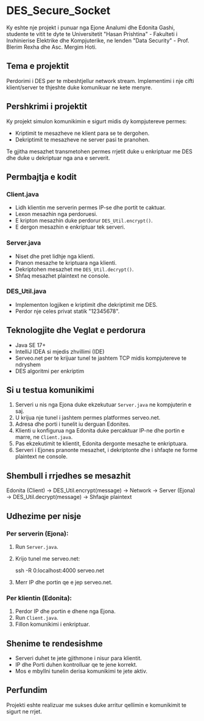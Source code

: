 # DES_Secure_Socket


Ky eshte nje projekt i punuar nga Ejone Analumi dhe Edonita Gashi, studente te vitit te dyte te Universitetit "Hasan Prishtina" - Fakulteti i Inxhinierise Elektrike dhe Kompjuterike, ne lenden "Data Security" - Prof. Blerim Rexha dhe Asc. Mergim Hoti.

## Tema e projektit

Perdorimi i DES per te mbeshtjellur network stream. Implementimi i nje cifti klient/server te thjeshte duke komunikuar ne kete menyre.

## Pershkrimi i projektit

Ky projekt simulon komunikimin e sigurt midis dy kompjutereve permes:

- Kriptimit te mesazheve ne klient para se te dergohen.
- Dekriptimit te mesazheve ne server pasi te pranohen.

Te gjitha mesazhet transmetohen permes rrjetit duke u enkriptuar me DES dhe duke u dekriptuar nga ana e serverit.

## Permbajtja e kodit

### Client.java

- Lidh klientin me serverin permes IP-se dhe portit te caktuar.
- Lexon mesazhin nga perdoruesi.
- E kripton mesazhin duke perdorur `DES_Util.encrypt()`.
- E dergon mesazhin e enkriptuar tek serveri.

### Server.java

- Niset dhe pret lidhje nga klienti.
- Pranon mesazhe te kriptuara nga klienti.
- Dekriptohen mesazhet me `DES_Util.decrypt()`.
- Shfaq mesazhet plaintext ne console.

### DES_Util.java

- Implementon logjiken e kriptimit dhe dekriptimit me DES.
- Perdor nje celes privat statik "12345678".

## Teknologjite dhe Veglat e perdorura

- Java SE 17+
- IntelliJ IDEA si mjedis zhvillimi (IDE)
- Serveo.net per te krijuar tunel te jashtem TCP midis kompjutereve te ndryshem
- DES algoritmi per enkriptim

## Si u testua komunikimi

1. Serveri u nis nga Ejona duke ekzekutuar `Server.java` ne kompjuterin e saj.
2. U krijua nje tunel i jashtem permes platformes serveo.net.
3. Adresa dhe porti i tunelit iu derguan Edonites.
4. Klienti u konfigurua nga Edonita duke percaktuar IP-ne dhe portin e marre, ne `Client.java`.
5. Pas ekzekutimit te klientit, Edonita dergonte mesazhe te enkriptuara.
6. Serveri i Ejones pranonte mesazhet, i dekriptonte dhe i shfaqte ne forme plaintext ne console.

## Shembull i rrjedhes se mesazhit


Edonita (Client) -> DES_Util.encrypt(message) -> Network -> Server (Ejona) -> DES_Util.decrypt(message) -> Shfaqje plaintext


## Udhezime per nisje

### Per serverin (Ejona):

1. Run `Server.java`.
2. Krijo tunel me serveo.net:

   
   ssh -R 0:localhost:4000 serveo.net
   

3. Merr IP dhe portin qe e jep serveo.net.

### Per klientin (Edonita):

1. Perdor IP dhe portin e dhene nga Ejona.
2. Run `Client.java`.
3. Fillon komunikimi i enkriptuar.

## Shenime te rendesishme

- Serveri duhet te jete gjithmone i nisur para klientit.
- IP dhe Porti duhen kontrolluar qe te jene korrekt.
- Mos e mbyllni tunelin derisa komunikimi te jete aktiv.

## Perfundim

Projekti eshte realizuar me sukses duke arritur qellimin e komunikimit te sigurt ne rrjet.

